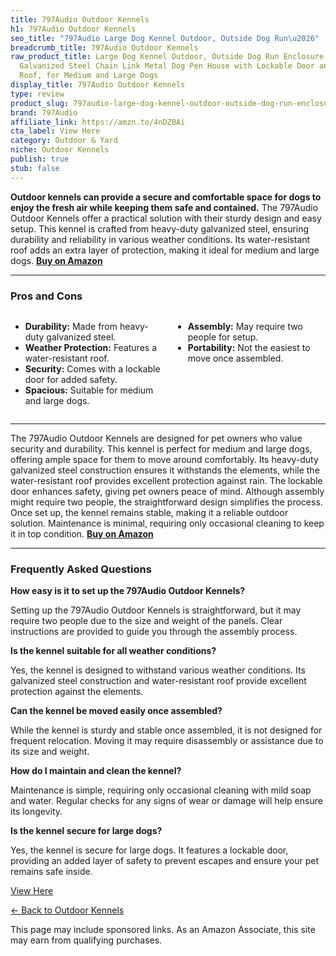 ```yaml
---
title: 797Audio Outdoor Kennels
h1: 797Audio Outdoor Kennels
seo_title: "797Audio Large Dog Kennel Outdoor, Outside Dog Run\u2026"
breadcrumb_title: 797Audio Outdoor Kennels
raw_product_title: Large Dog Kennel Outdoor, Outside Dog Run Enclosure Heavy Duty
  Galvanized Steel Chain Link Metal Dog Pen House with Lockable Door and Water-resistant
  Roof, for Medium and Large Dogs
display_title: 797Audio Outdoor Kennels
type: review
product_slug: 797audio-large-dog-kennel-outdoor-outside-dog-run-enclosure-heavy-duty-604ed097
brand: 797Audio
affiliate_link: https://amzn.to/4nDZ0Ai
cta_label: View Here
category: Outdoor & Yard
niche: Outdoor Kennels
publish: true
stub: false
---
```


<div id="intro" class="full-width">
  <p><strong>Outdoor kennels can provide a secure and comfortable space for dogs to enjoy the fresh air while keeping them safe and contained.</strong> The 797Audio Outdoor Kennels offer a practical solution with their sturdy design and easy setup. This kennel is crafted from heavy-duty galvanized steel, ensuring durability and reliability in various weather conditions. Its water-resistant roof adds an extra layer of protection, making it ideal for medium and large dogs. <a href="https://amzn.to/4nDZ0Ai" rel="nofollow sponsored noopener" target="_blank"><strong>Buy on Amazon</strong></a></p>
</div>

<hr />
<h3 id="pros-cons">Pros and Cons</h3>
<div class="pc-grid" style="display:grid;grid-template-columns:1fr 1fr;gap:16px;">
  <ul>
    <li><strong>Durability:</strong> Made from heavy-duty galvanized steel.</li>
    <li><strong>Weather Protection:</strong> Features a water-resistant roof.</li>
    <li><strong>Security:</strong> Comes with a lockable door for added safety.</li>
    <li><strong>Spacious:</strong> Suitable for medium and large dogs.</li>
  </ul>
  <ul>
    <li><strong>Assembly:</strong> May require two people for setup.</li>
    <li><strong>Portability:</strong> Not the easiest to move once assembled.</li>
  </ul>
</div>
<hr />

<div class="full-width">
  <p>The 797Audio Outdoor Kennels are designed for pet owners who value security and durability. This kennel is perfect for medium and large dogs, offering ample space for them to move around comfortably. Its heavy-duty galvanized steel construction ensures it withstands the elements, while the water-resistant roof provides excellent protection against rain. The lockable door enhances safety, giving pet owners peace of mind. Although assembly might require two people, the straightforward design simplifies the process. Once set up, the kennel remains stable, making it a reliable outdoor solution. Maintenance is minimal, requiring only occasional cleaning to keep it in top condition. <a href="https://amzn.to/4nDZ0Ai" rel="nofollow sponsored noopener" target="_blank"><strong>Buy on Amazon</strong></a></p>
</div>

<hr />
<h3 id="faqs">Frequently Asked Questions</h3>

<p><strong>How easy is it to set up the 797Audio Outdoor Kennels?</strong></p>
<p>Setting up the 797Audio Outdoor Kennels is straightforward, but it may require two people due to the size and weight of the panels. Clear instructions are provided to guide you through the assembly process.</p>

<p><strong>Is the kennel suitable for all weather conditions?</strong></p>
<p>Yes, the kennel is designed to withstand various weather conditions. Its galvanized steel construction and water-resistant roof provide excellent protection against the elements.</p>

<p><strong>Can the kennel be moved easily once assembled?</strong></p>
<p>While the kennel is sturdy and stable once assembled, it is not designed for frequent relocation. Moving it may require disassembly or assistance due to its size and weight.</p>

<p><strong>How do I maintain and clean the kennel?</strong></p>
<p>Maintenance is simple, requiring only occasional cleaning with mild soap and water. Regular checks for any signs of wear or damage will help ensure its longevity.</p>

<p><strong>Is the kennel secure for large dogs?</strong></p>
<p>Yes, the kennel is secure for large dogs. It features a lockable door, providing an added layer of safety to prevent escapes and ensure your pet remains safe inside.</p>
<p><a class="btn" href="https://amzn.to/4nDZ0Ai" target="_blank" rel="nofollow sponsored noopener">View Here</a></p>
<p><a href="/roundups/outdoor-yard/outdoor-kennels/">← Back to Outdoor Kennels</a></p>
<aside class="disclosure">This page may include sponsored links. As an Amazon Associate, this site may earn from qualifying purchases.</aside>
